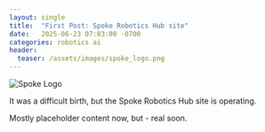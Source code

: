 ```yaml
---
layout: single
title:  "First Post: Spoke Robotics Hub site"
date:   2025-06-23 07:03:00 -0700
categories: robotics ai
header:
  teaser: /assets/images/spoke_logo.png
---
```


![Spoke Logo]({{site.baseurl}}/assets/images/spoke_logo.png)

It was a difficult birth, but the Spoke Robotics Hub site is operating.

Mostly placeholder content now, but - real soon.

